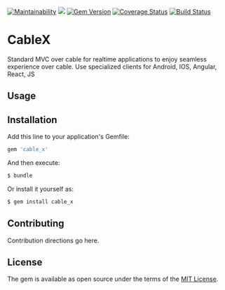 [![Maintainability](https://api.codeclimate.com/v1/badges/42e8a34f839ca0c5ec45/maintainability)](https://codeclimate.com/github/code-vedas/rails-cable-x/maintainability)
![](https://ruby-gem-downloads-badge.herokuapp.com/cable_x?type=total&color=brightgreen)
[![Gem Version](https://badge.fury.io/rb/cable_x.svg)](https://badge.fury.io/rb/cable_x)
[![Coverage Status](https://coveralls.io/repos/github/Code-Vedas/rails-cable-x/badge.svg?branch=master)](https://coveralls.io/github/Code-Vedas/rails-cable-x?branch=master)
[![Build Status](https://travis-ci.com/code-vedas/rails-cable-x.svg?branch=master)](https://travis-ci.com/code-vedas/rails-cable-x)

# CableX
Standard MVC over cable for realtime applications to enjoy seamless experience over cable. Use specialized clients for Android, IOS, Angular, React, JS

## Usage

## Installation
Add this line to your application's Gemfile:

```ruby
gem 'cable_x'
```

And then execute:
```bash
$ bundle
```

Or install it yourself as:
```bash
$ gem install cable_x
```

## Contributing
Contribution directions go here.

## License
The gem is available as open source under the terms of the [MIT License](https://opensource.org/licenses/MIT).
